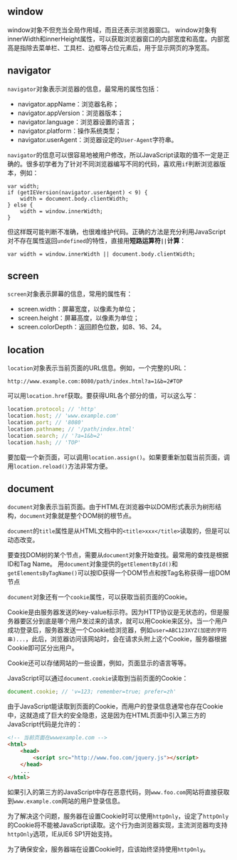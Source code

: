 ## window

window对象不但充当全局作用域，而且还表示浏览器窗口。
window对象有innerWidth和innerHeight属性，可以获取浏览器窗口的内部宽度和高度。内部宽高是指除去菜单栏、工具栏、边框等占位元素后，用于显示网页的净宽高。

## navigator

`navigator`对象表示浏览器的信息，最常用的属性包括：

- navigator.appName：浏览器名称；
- navigator.appVersion：浏览器版本；
- navigator.language：浏览器设置的语言；
- navigator.platform：操作系统类型；
- navigator.userAgent：浏览器设定的`User-Agent`字符串。

`navigator`的信息可以很容易地被用户修改，所以JavaScript读取的值不一定是正确的。很多初学者为了针对不同浏览器编写不同的代码，喜欢用`if`判断浏览器版本，例如：

```
var width;
if (getIEVersion(navigator.userAgent) < 9) {
    width = document.body.clientWidth;
} else {
    width = window.innerWidth;
}
```

但这样既可能判断不准确，也很难维护代码。正确的方法是充分利用JavaScript对不存在属性返回`undefined`的特性，直接用**短路运算符`||`计算**：

```
var width = window.innerWidth || document.body.clientWidth;
```
## screen

`screen`对象表示屏幕的信息，常用的属性有：

- screen.width：屏幕宽度，以像素为单位；
- screen.height：屏幕高度，以像素为单位；
- screen.colorDepth：返回颜色位数，如8、16、24。

## location

`location`对象表示当前页面的URL信息。例如，一个完整的URL：

```
http://www.example.com:8080/path/index.html?a=1&b=2#TOP
```

可以用`location.href`获取。要获得URL各个部分的值，可以这么写：

```js
location.protocol; // 'http'
location.host; // 'www.example.com'
location.port; // '8080'
location.pathname; // '/path/index.html'
location.search; // '?a=1&b=2'
location.hash; // 'TOP'
```

要加载一个新页面，可以调用`location.assign()`。如果要重新加载当前页面，调用`location.reload()`方法非常方便。
## document

`document`对象表示当前页面。由于HTML在浏览器中以DOM形式表示为树形结构，`document`对象就是整个DOM树的根节点。

`document`的`title`属性是从HTML文档中的`<title>xxx</title>`读取的，但是可以动态改变。

要查找DOM树的某个节点，需要从`document`对象开始查找。最常用的查找是根据ID和Tag Name。
用`document`对象提供的`getElementById()`和`getElementsByTagName()`可以按ID获得一个DOM节点和按Tag名称获得一组DOM节点

`document`对象还有一个`cookie`属性，可以获取当前页面的Cookie。

Cookie是由服务器发送的key-value标示符。因为HTTP协议是无状态的，但是服务器要区分到底是哪个用户发过来的请求，就可以用Cookie来区分。当一个用户成功登录后，服务器发送一个Cookie给浏览器，例如`user=ABC123XYZ(加密的字符串)...`，此后，浏览器访问该网站时，会在请求头附上这个Cookie，服务器根据Cookie即可区分出用户。

Cookie还可以存储网站的一些设置，例如，页面显示的语言等等。

JavaScript可以通过`document.cookie`读取到当前页面的Cookie：

```js
document.cookie; // 'v=123; remember=true; prefer=zh'
```

由于JavaScript能读取到页面的Cookie，而用户的登录信息通常也存在Cookie中，这就造成了巨大的安全隐患，这是因为在HTML页面中引入第三方的JavaScript代码是允许的：

```html
<!-- 当前页面在wwwexample.com -->
<html>
    <head>
        <script src="http://www.foo.com/jquery.js"></script>
    </head>
    ...
</html>
```

如果引入的第三方的JavaScript中存在恶意代码，则`www.foo.com`网站将直接获取到`www.example.com`网站的用户登录信息。

为了解决这个问题，服务器在设置Cookie时可以使用`httpOnly`，设定了`httpOnly`的Cookie将不能被JavaScript读取。这个行为由浏览器实现，主流浏览器均支持`httpOnly`选项，IE从IE6 SP1开始支持。

为了确保安全，服务器端在设置Cookie时，应该始终坚持使用`httpOnly`。




